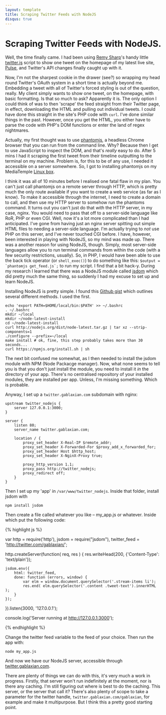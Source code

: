 ```yaml
---
layout: template
title: Scraping Twitter Feeds with NodeJS
disqus: true
---
```


# Scraping Twitter Feeds with NodeJS.

Well, the time finally came. I had been using [Remy Sharp](https://twitter.com/rem)'s handy little [twitter.js](http://remysharp.com/2007/05/18/add-twitter-to-your-blog-step-by-step/) script to show one tweet on the homepage of my latest live site, [Pulse](http://pulseagency.co.uk), and Twitter's API changes finally caught up with it.

Now, I'm not the sharpest cookie in the drawer (see?) so wrapping my head round Twitter's OAuth system in a short time is actually beyond me. Embedding a tweet with all of Twitter's forced styling is out of the question, really. My client simply wants to show one tweet, on the homepage, with basic formatting. Is that so much to ask? Apparently it is. The only option I could think of was to then 'scrape' the feed straight from their Twitter page, in effect, downloading the HTML and pulling out individual tweets. I could have done this straight in the site's PHP code with `curl`. I've done similar things in the past. However, once you get the HTML, you either have to parse the code with PHP's DOM functions or enter the land of regex nightmares.

Actually, my first thought was to use [phantomjs](http://phantomjs.org/), a headless Chrome browser that you can run from the command line. Why? Because then I get to use JavaScript to inspect the DOM, and that's _really_ easy to do. After 5 mins I had it scraping the first tweet from their timeline outputting to the terminal on my machine. Problem is, for this to be of any use, I needed it accessible on a server somewhere. So, I got to installing phantomjs on my MediaTemple [Linux box](http://gablaxian.com/2013/01/26/the-case-of-the-linux-box-and-nginx.html).

I think it was all of 10 minutes before I realised one fatal flaw in my plan. You can't just call phantomjs on a remote server through HTTP, which is pretty much the only route available if you want to create a web service (as far as I know). To make it accessible through the internet, I need to create a domain to call, and then use my HTTP server to somehow run the phantoms command. It turns out you can't just do that _with_ the HTTP server, in my case, nginx. You would need to pass that off to a server-side language like RoR, PHP or even CGI. Well, now it's a lot more complicated than I had anticipated. I've gone from having just an nginx server spitting out simple HTML files to needing a server-side language. I'm actually trying to _not_ use PHP on this server, and I've never touched CGI before. I have, however, been interested in playing with NodeJS, so my mind was made up. There was a another reason for using NodeJS, though. Simply, most server-side languages allow you to run terminal commands from within the code (with a few security restrictions, usually). So, in PHP, I would have been able to use the back tick operator (or `shell_exec()`) to do something like this: ``$output = `phantomjs get_feed.js`;`` to run my script. I find that a bit hack-y. During my research I learned that there was a NodeJS module called [jsdom](https://github.com/tmpvar/jsdom) which did pretty much the same thing, so suddenly I had my excuse to set up and learn NodeJS.

Installing NodeJS is pretty simple. I found this [Github gist](https://gist.github.com/isaacs/579814) which outlines several different methods. I used the first.

    echo 'export PATH=$HOME/local/bin:$PATH' >> ~/.bashrc
    . ~/.bashrc
    mkdir ~/local
    mkdir ~/node-latest-install
    cd ~/node-latest-install
    curl http://nodejs.org/dist/node-latest.tar.gz | tar xz --strip-components=1
    ./configure --prefix=~/local
    make install # ok, fine, this step probably takes more than 30 seconds...
    curl https://npmjs.org/install.sh | sh

The next bit confused me somewhat, as I then needed to install the jsdom module with NPM (Node Packacge manager). Now, what none seems to tell you is that you don't just install the module, you need to install it _in_ the directory of your app. There's no centralised repository of your installed modules, they are installed per app. Unless, I'm missing something. Which is probable.

Anyway, I set up a `twitter.gablaxian.com` subdomain with nginx:

    upstream twitter_nodejs {
        server 127.0.0.1:3000;
    }

    server {
        listen 80;
        server_name twitter.gablaxian.com;

        location / {
            proxy_set_header X-Real-IP $remote_addr;
            proxy_set_header X-Forwarded-For $proxy_add_x_forwarded_for;
            proxy_set_header Host $http_host;
            proxy_set_header X-NginX-Proxy true;

            proxy_http_version 1.1;
            proxy_pass http://twitter_nodejs;
            proxy_redirect off;
        }
    }

Then I set up my 'app' in `/var/www/twitter_nodejs`. Inside that folder, install jsdom with

	npm install jsdom

Then create a file called whatever you like – my_app.js or whatever. Inside which put the following code:

{% highlight js %}

var http = require('http'),
    jsdom = require("jsdom"),
    twitter_feed = 'http://twitter.com/gablaxian/';

http.createServer(function( req, res ) {
    res.writeHead(200, {'Content-Type': 'text/plain'});

    jsdom.env({
        html: twitter_feed,
        done: function (errors, window) {
            var elm = window.document.querySelector('.stream-items li');
            res.end( elm.querySelector('.content .tweet-text').innerHTML );
        }
    });
}).listen(3000, '127.0.0.1');

console.log('Server running at http://127.0.0.1:3000');

{% endhighlight %}

Change the twitter feed variable to the feed of your choice. Then run the app with:
    
    node my_app.js

And now we have our NodeJS server, accessible through [twitter.gablaxian.com](http://twitter.gablaxian.com).

There are plenty of things we can do with this, it's very much a work in progress. Firstly, that server won't run indefinitely at the moment, nor is there any caching. I'm still figuring out where is best to do the caching. This server, or the server that call it? There's also plenty of scope to take a parameter for the twitter handle, `twitter.gablaxian.com/gablaxian`, for example and make it multipurpose. But I think this a pretty good starting point.
